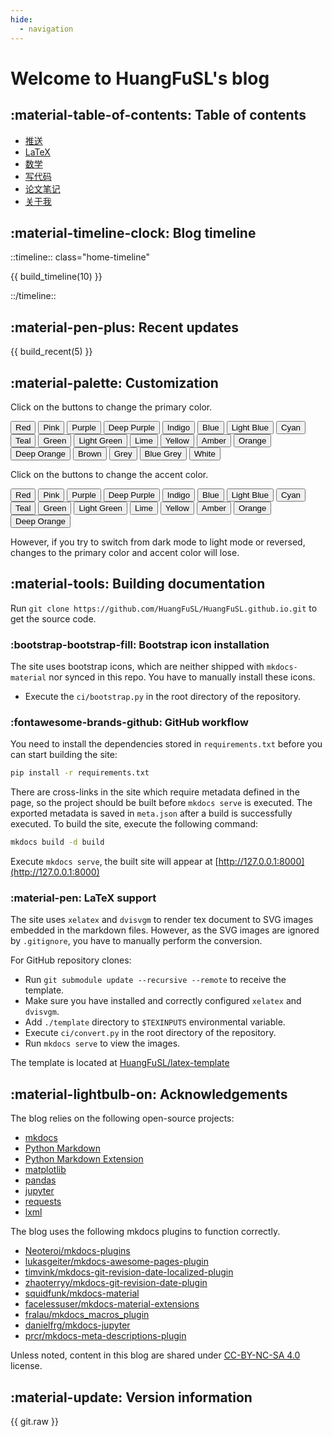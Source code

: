 ```yaml
---
hide:
  - navigation
---
```


# Welcome to HuangFuSL's blog

## :material-table-of-contents: Table of contents

* [推送](wechat/2020.md)
* [LaTeX](latex/index.md)
* [数学](math/index.md)
* [写代码](coding/index.md)
* [论文笔记](papers/index.md)
* [关于我](about.md)

## :material-timeline-clock: Blog timeline

::timeline:: class="home-timeline"

{{ build_timeline(10) }}

::/timeline::

## :material-pen-plus: Recent updates

{{ build_recent(5) }}

## :material-palette: Customization

Click on the buttons to change the primary color.

<div id="color-button">
<button data-md-color-primary="red">Red</button>
<button data-md-color-primary="pink">Pink</button>
<button data-md-color-primary="purple">Purple</button>
<button data-md-color-primary="deep-purple">Deep Purple</button>
<button data-md-color-primary="indigo">Indigo</button>
<button data-md-color-primary="blue">Blue</button>
<button data-md-color-primary="light-blue">Light Blue</button>
<button data-md-color-primary="cyan">Cyan</button>
<button data-md-color-primary="teal">Teal</button>
<button data-md-color-primary="green">Green</button>
<button data-md-color-primary="light-green">Light Green</button>
<button data-md-color-primary="lime">Lime</button>
<button data-md-color-primary="yellow">Yellow</button>
<button data-md-color-primary="amber">Amber</button>
<button data-md-color-primary="orange">Orange</button>
<button data-md-color-primary="deep-orange">Deep Orange</button>
<button data-md-color-primary="brown">Brown</button>
<button data-md-color-primary="grey">Grey</button>
<button data-md-color-primary="blue-grey">Blue Grey</button>
<button data-md-color-primary="white">White</button>
</div>

<script>
  var buttons = document.querySelectorAll("button[data-md-color-primary]");
  Array.prototype.forEach.call(buttons, function(button) {
    button.addEventListener("click", function() {
      document.body.dataset.mdColorPrimary = this.dataset.mdColorPrimary;
      localStorage.setItem("data-md-color-primary",this.dataset.mdColorPrimary);
    })
  })
</script>

Click on the buttons to change the accent color.

<div id="color-button">
<button data-md-color-accent="red">Red</button>
<button data-md-color-accent="pink">Pink</button>
<button data-md-color-accent="purple">Purple</button>
<button data-md-color-accent="deep-purple">Deep Purple</button>
<button data-md-color-accent="indigo">Indigo</button>
<button data-md-color-accent="blue">Blue</button>
<button data-md-color-accent="light-blue">Light Blue</button>
<button data-md-color-accent="cyan">Cyan</button>
<button data-md-color-accent="teal">Teal</button>
<button data-md-color-accent="green">Green</button>
<button data-md-color-accent="light-green">Light Green</button>
<button data-md-color-accent="lime">Lime</button>
<button data-md-color-accent="yellow">Yellow</button>
<button data-md-color-accent="amber">Amber</button>
<button data-md-color-accent="orange">Orange</button>
<button data-md-color-accent="deep-orange">Deep Orange</button>
</div>

<script>
  var buttons = document.querySelectorAll("button[data-md-color-accent]");
  Array.prototype.forEach.call(buttons, function(button) {
    button.addEventListener("click", function() {
      document.body.dataset.mdColorAccent = this.dataset.mdColorAccent;
      var icons = document.querySelectorAll(".gt-container .gt-avatar img[data-md-color-accent]");
      for (icon of icons)
        icon.dataset["mdColorAccent"] = this.dataset.mdColorAccent;
      localStorage.setItem("data-md-color-accent",this.dataset.mdColorAccent);
    })
  })
  document.getElementsByClassName('md-nav__title')[1].click()
</script>

However, if you try to switch from dark mode to light mode or reversed, changes
to the primary color and accent color will lose.

## :material-tools: Building documentation

Run `git clone https://github.com/HuangFuSL/HuangFuSL.github.io.git` to get the
source code.

### :bootstrap-bootstrap-fill: Bootstrap icon installation

The site uses bootstrap icons, which are neither shipped with `mkdocs-material`
nor synced in this repo. You have to manually install these icons.

* Execute the `ci/bootstrap.py` in the root directory of the repository.

### :fontawesome-brands-github: GitHub workflow

You need to install the dependencies stored in `requirements.txt` before you can
 start building the site:

```bash
pip install -r requirements.txt
```

There are cross-links in the site which require metadata defined in the page,
so the project should be built before `mkdocs serve` is executed. The exported
metadata is saved in `meta.json` after a build is successfully executed. To
build the site, execute the following command:

```bash
mkdocs build -d build
```

Execute `mkdocs serve`, the built site will appear at [http://127.0.0.1:8000](http://127.0.0.1:8000)

### :material-pen: LaTeX support

The site uses `xelatex` and `dvisvgm` to render tex document to SVG images
embedded in the markdown files. However, as the SVG images are ignored by
`.gitignore`, you have to manually perform the conversion.

For GitHub repository clones:

* Run `git submodule update --recursive --remote` to receive the template.
* Make sure you have installed and correctly configured `xelatex` and `dvisvgm`.
* Add `./template` directory to `$TEXINPUTS` environmental variable.
* Execute `ci/convert.py` in the root directory of the repository.
* Run `mkdocs serve` to view the images.

The template is located at [HuangFuSL/latex-template](https://github.com/HuangFuSL/latex-template)

## :material-lightbulb-on: Acknowledgements

The blog relies on the following open-source projects:

* [mkdocs](https://github.com/mkdocs/mkdocs)
* [Python Markdown](https://github.com/Python-Markdown/markdown)
* [Python Markdown Extension](https://github.com/facelessuser/pymdown-extensions)
* [matplotlib](https://github.com/matplotlib/matplotlib)
* [pandas](https://github.com/pandas-dev/pandas)
* [jupyter](https://github.com/jupyter/jupyter)
* [requests](https://github.com/psf/requests)
* [lxml](https://github.com/lxml/lxml)

The blog uses the following mkdocs plugins to function correctly.

* [Neoteroi/mkdocs-plugins](https://github.com/Neoteroi/mkdocs-plugins)
* [lukasgeiter/mkdocs-awesome-pages-plugin](https://github.com/lukasgeiter/mkdocs-awesome-pages-plugin)
* [timvink/mkdocs-git-revision-date-localized-plugin](https://github.com/timvink/mkdocs-git-revision-date-localized-plugin)
* [zhaoterryy/mkdocs-git-revision-date-plugin](https://github.com/zhaoterryy/mkdocs-git-revision-date-plugin)
* [squidfunk/mkdocs-material](https://github.com/squidfunk/mkdocs-material)
* [facelessuser/mkdocs-material-extensions](https://github.com/facelessuser/mkdocs-material-extensions)
* [fralau/mkdocs_macros_plugin](https://github.com/fralau/mkdocs_macros_plugin)
* [danielfrg/mkdocs-jupyter](https://github.com/danielfrg/mkdocs-jupyter)
* [prcr/mkdocs-meta-descriptions-plugin](https://github.com/prcr/mkdocs-meta-descriptions-plugin)

Unless noted, content in this blog are shared under [CC-BY-NC-SA 4.0](http://creativecommons.org/licenses/by-nc-sa/4.0/) license.

## :material-update: Version information

<div style="white-space: pre-line;">{{ git.raw }}</div>